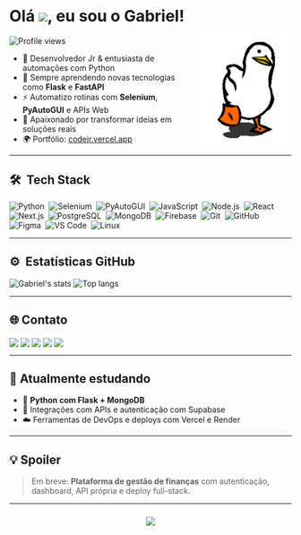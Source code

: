 <!-- GIF do Dino (maior e centralizado) -->
<img align="center" width="600px" src=""/>

<!-- GIF do Pato (mais embaixo, à direita) -->
<img align="right" height="220em" style="margin-top: 100px;" src="pato.gif"/>

<h1 align="left">Olá <img src="https://raw.githubusercontent.com/kaueMarques/kaueMarques/master/hi.gif" height="30px">, eu sou o Gabriel!</h1>
<p align="left"> <img src="https://komarev.com/ghpvc/?username=younglich&color=blue" alt="Profile views" /> </p>

- 🔧 Desenvolvedor Jr & entusiasta de automações com Python  
- 🧠 Sempre aprendendo novas tecnologias como **Flask** e **FastAPI**  
- ⚡ Automatizo rotinas com **Selenium**, **PyAutoGUI** e APIs Web  
- 🚀 Apaixonado por transformar ideias em soluções reais  
- 🌍 Portfólio: [codejr.vercel.app](https://codejr.vercel.app)

---

## 🛠 &nbsp;Tech Stack

![Python](https://img.shields.io/badge/-Python-05122A?style=flat&logo=python)&nbsp;
![Selenium](https://img.shields.io/badge/-Selenium-05122A?style=flat&logo=selenium)&nbsp;
![PyAutoGUI](https://img.shields.io/badge/-PyAutoGUI-05122A?style=flat&logo=python)&nbsp;
![JavaScript](https://img.shields.io/badge/-JavaScript-05122A?style=flat&logo=javascript)&nbsp;
![Node.js](https://img.shields.io/badge/-Node.js-05122A?style=flat&logo=node.js)&nbsp;
![React](https://img.shields.io/badge/-React-05122A?style=flat&logo=react)&nbsp;
![Next.js](https://img.shields.io/badge/-Next.js-05122A?style=flat&logo=next.js)&nbsp;
![PostgreSQL](https://img.shields.io/badge/-PostgreSQL-05122A?style=flat&logo=postgresql)&nbsp;
![MongoDB](https://img.shields.io/badge/-MongoDB-05122A?style=flat&logo=mongodb)&nbsp;
![Firebase](https://img.shields.io/badge/-Firebase-05122A?style=flat&logo=firebase)&nbsp;
![Git](https://img.shields.io/badge/-Git-05122A?style=flat&logo=git)&nbsp;
![GitHub](https://img.shields.io/badge/-GitHub-05122A?style=flat&logo=github)&nbsp;
![Figma](https://img.shields.io/badge/-Figma-05122A?style=flat&logo=figma)&nbsp;
![VS Code](https://img.shields.io/badge/-VSCode-05122A?style=flat&logo=visualstudiocode)&nbsp;
![Linux](https://img.shields.io/badge/-Linux-05122A?style=flat&logo=linux)&nbsp;

---

## ⚙️ &nbsp;Estatísticas GitHub

<p align="left">
  <img width="430em" src="https://github-readme-stats.vercel.app/api?username=younglich&show_icons=true&theme=tokyonight&count_private=true" alt="Gabriel's stats"/>
  <img width="330em" src="https://github-readme-stats.vercel.app/api/top-langs/?username=younglich&layout=compact&theme=tokyonight" alt="Top langs"/>
</p>

---

## 🌐 Contato

<p align="left">
  <a href="https://codejr.vercel.app/" target="_blank">
    <img align="center" src="https://img.shields.io/badge/-Portfólio-05122A?style=flat&logo=vercel" /></a>
  
  <a href="https://linkedin.com/in/seu-usuario" target="_blank">
    <img align="center" src="https://img.shields.io/badge/-LinkedIn-05122A?style=flat&logo=linkedin"/></a>
  
  <a href="https://www.instagram.com/seu-usuario/" target="_blank">
    <img align="center" src="https://img.shields.io/badge/-Instagram-05122A?style=flat&logo=instagram"/></a>
  
  <a href="mailto:seuemail@gmail.com" target="_blank">
    <img align="center" src="https://img.shields.io/badge/-Gmail-05122A?style=flat&logo=gmail"/></a>
  
  <a href="https://discord.gg/seu-link" target="_blank">
    <img align="center" src="https://img.shields.io/badge/-Discord-05122A?style=flat&logo=discord"/></a>
</p>

---

## 📌 Atualmente estudando

- 🧩 **Python com Flask + MongoDB**  
- 🔐 Integrações com APIs e autenticação com Supabase  
- ☁️ Ferramentas de DevOps e deploys com Vercel e Render  

---

## 💡 Spoiler

> Em breve: **Plataforma de gestão de finanças** com autenticação, dashboard, API própria e deploy full-stack.

---

<h3 align="center">
  <img src="https://readme-typing-svg.herokuapp.com/?font=Righteous&size=25&center=true&vCenter=true&width=450&height=50&duration=4000&lines=Obrigado+pela+visita!;Vamos+construir+algo+juntos!" />
</h3>
